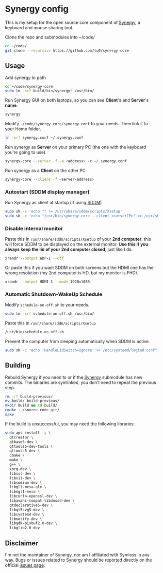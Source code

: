 # Synergy config

This is my setup for the open source core component of [Synergy](https://github.com/symless/synergy-core), a keyboard and mouse sharing tool.

Clone the repo and submodules into ~/code/
```zsh
cd ~/code/
git clone --recursive https://github.com/lu0/synergy-core
```

## Usage

Add synergy to path
```zsh
cd ~/code/synergy-core
sudo ln -srf build/bin/synergy* /usr/bin/
```

Run Synergy GUI on both laptops, so you can see **Client**'s and **Server**'s **name**.
```zsh
synergy
```
Modify `~/code/synergy-core/synergy.conf` to your needs. Then link it to your Home folder.
```zsh
ln -srf synergy.conf ~/.synergy.conf
```

Run synergy as **Server** on your primary PC (the one with the keyboard you're going to use).
```zsh
synergy-core --server -f -a <address> -c ~/.synergy.conf
```

Run synergy as a **Client** on the other PC.
```zsh
synergy-core --client -f <server-address>
```
### Autostart (SDDM display manager)
Run Synergy as client at startup (if using [SDDM](https://github.com/lu0/sddm-chili))
```zsh
sudo sh -c 'echo "" >> /usr/share/sddm/scripts/Xsetup' 
sudo sh -c 'echo "/usr/bin/synergy-core --client <serverIP>" >> /usr/share/sddm/scripts/Xsetup' 
```

### Disable internal monitor
Paste this in `/usr/share/sddm/scripts/Xsetup` of your **2nd computer**, this will force SDDM to be displayed on the external monitor. **Use this if you always keep the lid of your 2nd computer closed**, just like I do.
```zsh
xrandr --output eDP-1 --off
```
Or paste this if you want SDDM on both screens but the HDMI one has the wrong resolution (my 2nd computer is HD, but my monitor is FHD).
```zsh
xrandr --output HDMI-1 --mode 1920x1080
```

### Automatic Shutdown-WakeUp Schedule
Modify `schedule-on-off.sh` to your needs.
```zsh
sudo ln -srf schedule-on-off.sh /usr/bin/
```
Paste this in ```/usr/share/sddm/scripts/Xsetup```
```zsh
/usr/bin/schedule-on-off.sh
```
Prevent the computer from sleeping automatically when SDDM is active.
```zsh
sudo sh -c "echo 'HandleLidSwitch=ignore' >> /etc/systemd/logind.conf"
```

<!-- ```zsh
HDMIPORT=$(xrandr | grep " connected " | grep "HDMI" | awk '{print $1}')
[[ ! -z "$HDMIPORT" ]] && xrandr --output eDP-1 --off && xrandr --output HDMI-1 --mode 1920x1080 -->
<!-- ``` -->

<!-- Run ```sudo visudo``` and paste the following at the end of the file:
```zsh
user_name ALL=(ALL) NOPSSWD:/usr/bin/killall -9 synergyc
``` -->

## Building
Rebuild Synergy if you need to or if the [Synergy](https://github.com/symless/synergy-core) submodule has new commits. The binaries are symlinked, you don't need to repeat the previous step.
```zsh
rm -rf build-previous/
mv build/ build-previous/
mkdir build && cd build/
cmake ../source-code-git/
make
```

If the build is unsuccessful, you may need the following libraries:
```zsh
sudo apt install -y \
  qtcreator \
  qtbase5-dev \
  qttools5-dev-tools \
  qttools5-dev \
  cmake \
  make \
  g++ \
  xorg-dev \
  libssl-dev \
  libx11-dev \
  libsodium-dev \
  libgl1-mesa-glx \
  libegl1-mesa \
  libcurl4-openssl-dev \
  libavahi-compat-libdnssd-dev \
  qtdeclarative5-dev \
  libqt5svg5-dev \
  libsystemd-dev \
  libnotify-dev \
  libgdk-pixbuf2.0-dev \
  libglib2.0-dev
```

<!-- If still unsuccessful, go to a working commit:
```zsh
cd source-code-git/
git checkout 0bd448d5 # v2.0.0 
``` -->

## Disclaimer
I'm not the maintainer of Synergy, nor am I affiliated with Symless in any way. Bugs or issues related to Synergy should be reported directly on the official [issues page](https://github.com/symless/synergy-core/issues).

